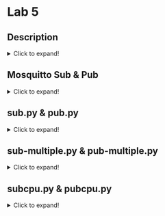 # Lab 5
## Description
<details>
  <summary>Click to expand!</summary>
  
**Lab 5:** The purpose of Lab 3 is to familiarize oneself with Paho and MQTT.
![image](https://user-images.githubusercontent.com/43688127/160262207-3d1a4d4b-1a65-45be-b421-b77041db3eaa.png)
  
[Resources](https://mosquitto.org/man/mosquitto_sub-1.html)
</details>

## Mosquitto Sub & Pub
<details>
  <summary>Click to expand!</summary>
  
**Terminal 1**  <br>
![image](https://user-images.githubusercontent.com/43688127/160263159-dbaad865-06c8-42c3-9bd4-77ac773bb4c5.png) <br>
  <br>
  
**Terminal 2**  <br>
![image](https://user-images.githubusercontent.com/43688127/160263171-c5ba5142-0e3b-4dea-bd4a-e576f9006082.png)  <br>
  <br>
  
**Terminal 1**  <br>
![image](https://user-images.githubusercontent.com/43688127/160263179-046a40c0-402e-4be1-b45d-3df144f20c9e.png)  <br>

</details>

## sub.py & pub.py
<details>
  <summary>Click to expand!</summary>
  
**Terminal 1**  <br>
![image](https://user-images.githubusercontent.com/43688127/160263263-9459d5cb-a55f-4c2c-ab7e-82801532896d.png) <br>
  <br>
  
**Terminal 2**  <br>
![image](https://user-images.githubusercontent.com/43688127/160263271-92c917ea-2892-4b61-bc8b-40d62c7901f7.png)  <br>
  <br>
  
**Terminal 1**  <br>
![image](https://user-images.githubusercontent.com/43688127/160263276-e3867ddc-b8d7-4f41-8e5b-484b234eda22.png)  <br>

</details>

## sub-multiple.py & pub-multiple.py
<details>
  <summary>Click to expand!</summary>
  
**Terminal 1**  <br>
![image](https://user-images.githubusercontent.com/43688127/160263302-63f7cdd3-ee24-4a02-ae5c-84d612175af8.png) <br>
  <br>
  
**Terminal 2**  <br>
![image](https://user-images.githubusercontent.com/43688127/160263315-87763dcd-e830-45a2-939d-956711bd2271.png)  <br>
  <br>
  
**Terminal 1**  <br>
![image](https://user-images.githubusercontent.com/43688127/160263320-0aa6a646-459b-40a1-876b-2f2acd065cfc.png)  <br>

</details>

## subcpu.py & pubcpu.py
<details>
  <summary>Click to expand!</summary>
  
**Terminal 1**  <br>
![image](https://user-images.githubusercontent.com/43688127/160263363-bb2b3efc-da93-40a3-878f-ed3a69d1e0c4.png) <br>
  <br>
  
**Terminal 2**  <br>
![image](https://user-images.githubusercontent.com/43688127/160263377-cf682621-e9b9-45c4-bd56-5515e984f8bb.png)  <br>
  <br>
  
**Terminal 1**  <br>
![image](https://user-images.githubusercontent.com/43688127/160263380-e5e1d009-89da-4086-b19b-f33c88585aad.png)  <br>

</details>

</details>

